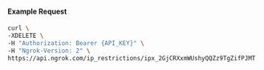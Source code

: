 
#### Example Request
```bash
curl \
-XDELETE \
-H "Authorization: Bearer {API_KEY}" \
-H "Ngrok-Version: 2" \
https://api.ngrok.com/ip_restrictions/ipx_2GjCRXxmWUshyQQZz9TgZifPJMT
